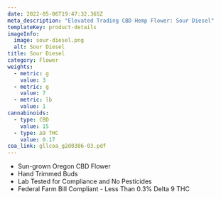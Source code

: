 ```yaml
---
date: 2022-05-06T19:47:32.365Z
meta_description: "Elevated Trading CBD Hemp Flower: Sour Diesel"
templateKey: product-details
imageInfo:
  image: sour-diesel.png
  alt: Sour Diesel
title: Sour Diesel
category: Flower
weights:
  - metric: g
    value: 3
  - metric: g
    value: 7
  - metric: lb
    value: 1
cannabinoids:
  - type: CBD
    value: 15
  - type: ∆9 THC
    value: 0.17
coa_link: gllcoa_g2d0386-03.pdf
---
```



* Sun-grown Oregon CBD Flower
* Hand Trimmed Buds
* Lab Tested for Compliance and No Pesticides
* Federal Farm Bill Compliant - Less Than 0.3% Delta 9 THC